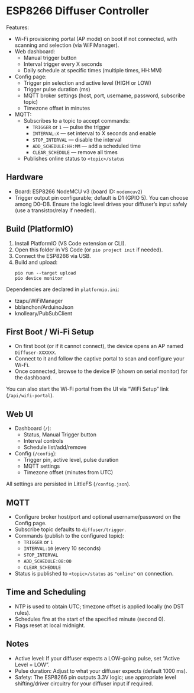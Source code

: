 # ESP8266 Diffuser Controller

Features:
- Wi-Fi provisioning portal (AP mode) on boot if not connected, with scanning and selection (via WiFiManager).
- Web dashboard:
  - Manual trigger button
  - Interval trigger every X seconds
  - Daily schedule at specific times (multiple times, HH:MM)
- Config page:
  - Trigger pin selection and active level (HIGH or LOW)
  - Trigger pulse duration (ms)
  - MQTT broker settings (host, port, username, password, subscribe topic)
  - Timezone offset in minutes
- MQTT:
  - Subscribes to a topic to accept commands:
    - `TRIGGER` or `1` — pulse the trigger
    - `INTERVAL:X` — set interval to X seconds and enable
    - `STOP_INTERVAL` — disable the interval
    - `ADD_SCHEDULE:HH:MM` — add a scheduled time
    - `CLEAR_SCHEDULE` — remove all times
  - Publishes online status to `<topic>/status`

## Hardware

- Board: ESP8266 NodeMCU v3 (board ID: `nodemcuv2`)
- Trigger output pin configurable; default is D1 (GPIO 5). You can choose among D0–D8. Ensure the logic level drives your diffuser’s input safely (use a transistor/relay if needed).

## Build (PlatformIO)

1. Install PlatformIO (VS Code extension or CLI).
2. Open this folder in VS Code (or `pio project init` if needed).
3. Connect the ESP8266 via USB.
4. Build and upload:
   ```
   pio run --target upload
   pio device monitor
   ```

Dependencies are declared in `platformio.ini`:
- tzapu/WiFiManager
- bblanchon/ArduinoJson
- knolleary/PubSubClient

## First Boot / Wi-Fi Setup

- On first boot (or if it cannot connect), the device opens an AP named `Diffuser-XXXXXX`.
- Connect to it and follow the captive portal to scan and configure your Wi-Fi.
- Once connected, browse to the device IP (shown on serial monitor) for the dashboard.

You can also start the Wi-Fi portal from the UI via “WiFi Setup” link (`/api/wifi-portal`).

## Web UI

- Dashboard (`/`):
  - Status, Manual Trigger button
  - Interval controls
  - Schedule list/add/remove
- Config (`/config`):
  - Trigger pin, active level, pulse duration
  - MQTT settings
  - Timezone offset (minutes from UTC)

All settings are persisted in LittleFS (`/config.json`).

## MQTT

- Configure broker host/port and optional username/password on the Config page.
- Subscribe topic defaults to `diffuser/trigger`.
- Commands (publish to the configured topic):
  - `TRIGGER` or `1`
  - `INTERVAL:10` (every 10 seconds)
  - `STOP_INTERVAL`
  - `ADD_SCHEDULE:08:00`
  - `CLEAR_SCHEDULE`
- Status is published to `<topic>/status` as `"online"` on connection.

## Time and Scheduling

- NTP is used to obtain UTC; timezone offset is applied locally (no DST rules).
- Schedules fire at the start of the specified minute (second 0).
- Flags reset at local midnight.

## Notes

- Active level: If your diffuser expects a LOW-going pulse, set “Active Level = LOW”.
- Pulse duration: Adjust to what your diffuser expects (default 1000 ms).
- Safety: The ESP8266 pin outputs 3.3V logic; use appropriate level shifting/driver circuitry for your diffuser input if required.